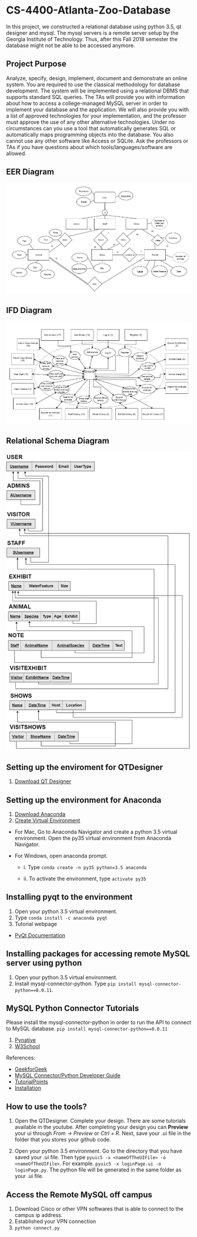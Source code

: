 # CS-4400-Atlanta-Zoo-Database
In this project, we constructed a relational database using python 3.5, qt designer and mysql. The mysql servers is a remote server setup by the Georgia Institute of Technology. Thus, after this Fall 2018 semester the database might not be able to be accessed anymore.

## Project Purpose  
Analyze, specify, design, implement, document and demonstrate an online system. You are required to use the classical methodology for database development. The system will be implemented using a relational DBMS that supports standard SQL queries. The TAs will provide you with information about how to access a college-managed MySQL server in order to implement your database and the application. We will also provide you with a list of approved technologies for your implementation, and the professor must approve the use of any other alternative technologies. Under no circumstances can you use a tool that automatically generates SQL or automatically maps programming objects into the database. You also cannot use any other software like Access or SQLite. Ask the professors or TAs if you have questions about which tools/languages/software are allowed. 

## EER Diagram
![alt text](/images/EER_Diagram.png?raw=true "EER Diagram")

## IFD Diagram
![alt text](/images/IFD_Diagram.png?raw=true "IFD Diagram")

## Relational Schema Diagram
![alt text](/images/Relational_Schema.png "Relational Schema Diagram")

## Setting up the enviroment for QTDesigner
1. [Download QT Designer](https://build-system.fman.io/qt-designer-download)

## Setting up the environment for Anaconda
1. [Download Anaconda](https://www.anaconda.com/download/)
2. [Create Virtual Environment](https://uoa-eresearch.github.io/eresearch-cookbook/recipe/2014/11/20/conda/)

- For Mac, Go to Anaconda Navigator and create a python 3.5 virtual environment. Open the py35 virtual environment from Anaconda Navigator.

- For Windows, open anaconda prompt. 

  - i. Type `conda create -n py35 python=3.5 anaconda`

  - ii. To activate the environment, type `activate py35`

## Installing pyqt to the environment
1. Open your python 3.5 virtual environment.
2. Type `conda install -c anaconda pyqt`
3. Tutorial webpage
  + [PyQt Documentation](https://www.tutorialspoint.com/pyqt/pyqt_tutorial.pdf)

## Installing packages for accessing remote MySQL server using python
1. Open your python 3.5 virtual environment.
2. Install mysql-connector-python. Type `pip install mysql-connector-python==8.0.11`.

## MySQL Python Connector Tutorials
Please install the mysql-connector-python in order to run the API to connect to MySQL database. `pip install mysql-connector-python==8.0.11`
1. [Pynative](https://pynative.com/python-mysql-execute-parameterized-query-using-prepared-statement/)
2. [W3School](https://www.w3schools.com/python/python_mysql_where.asp)

References: 
+ [GeekforGeek](https://www.geeksforgeeks.org/mysqldb-connection-python/)
+ [MySQL Connector/Python Developer Guide](https://downloads.mysql.com/docs/connector-python-en.a4.pdf)
+ [TutorialPoints](https://www.tutorialspoint.com/python/python_database_access.htm)
+ [Installation](https://pynative.com/install-mysql-connector-python/)

## How to use the tools?
1. Open the QTDesigner. Complete your design. There are some tutorials available in the youtube. After completing your design you can __Preview__ your ui through *From -> Preview* or *Ctrl + R*. Next, save your .ui file in the folder that you stores your github code.

2. Open your python 3.5 environment. Go to the directory that you have saved your .ui file. Then type `pyuic5 -x <nameOfTheUIFile> -o <nameOfTheUIFile>`. For example. `pyuic5 -x loginPage.ui -o loginPage.py`. The python file will be generated in the same folder as your .ui file.

## Access the Remote MySQL off campus
1. Download Cisco or other VPN softwares that is able to connect to the campus ip address.
2. Established your VPN connection
3. `python connect.py`
